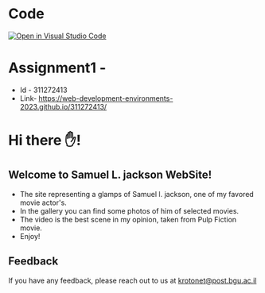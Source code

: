 # Code
[![Open in Visual Studio Code](https://classroom.github.com/assets/open-in-vscode-c66648af7eb3fe8bc4f294546bfd86ef473780cde1dea487d3c4ff354943c9ae.svg)](https://classroom.github.com/online_ide?assignment_repo_id=10581958&assignment_repo_type=AssignmentRepo)


# Assignment1 - 
* Id - 311272413
* Link- https://web-development-environments-2023.github.io/311272413/




# Hi there ✋!
## Welcome to Samuel L. jackson WebSite!
- The site representing a glamps of Samuel l. jackson, one of my favored movie actor's.
- In the gallery you can find some photos of him of selected movies.
- The video is the best scene in my opinion, taken from Pulp Fiction movie.
- Enjoy!

## Feedback
If you have any feedback, please reach out to us at krotonet@post.bgu.ac.il
